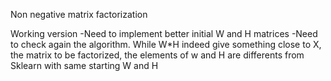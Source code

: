 Non negative matrix factorization

Working version
  -Need to implement better initial W and H matrices
  -Need to check again the algorithm. While W*H indeed give something close to X, the matrix to be factorized, the elements of w and H are differents from Sklearn with same starting W and H
